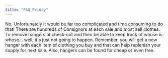 ```yaml
---
title: "FAQ Friday"
---
```


No. Unfortunately it would be far too complicated and time consuming to do that! There are hundreds of Consignors at each sale and most sell clothes. To remove hangers at check-out and then be able to keep track of whose is whose... well, it's just not going to happen. Remember, you will get a new hanger with each item of clothing you buy and that can help replenish your supply for next sale. Also, hangers can be found for cheap or even free.
